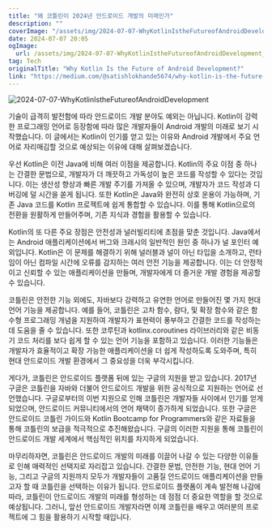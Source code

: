 ```yaml
---
title: "왜 코틀린이 2024년 안드로이드 개발의 미래인가"
description: ""
coverImage: "/assets/img/2024-07-07-WhyKotlinIstheFutureofAndroidDevelopment_0.png"
date: 2024-07-07 20:05
ogImage: 
  url: /assets/img/2024-07-07-WhyKotlinIstheFutureofAndroidDevelopment_0.png
tag: Tech
originalTitle: "Why Kotlin Is the Future of Android Development?"
link: "https://medium.com/@satishlokhande5674/why-kotlin-is-the-future-of-android-development-da5e497d2bef"
---
```



![2024-07-07-WhyKotlinIstheFutureofAndroidDevelopment](/assets/img/2024-07-07-WhyKotlinIstheFutureofAndroidDevelopment_0.png)

기술이 급격히 발전함에 따라 안드로이드 개발 분야도 예외는 아닙니다. Kotlin이 강력한 프로그래밍 언어로 등장함에 따라 많은 개발자들이 Android 개발의 미래로 보기 시작했습니다. 이 글에서는 Kotlin이 인기를 얻고 있는 이유와 Android 개발에서 주요 언어로 자리매김할 것으로 예상되는 이유에 대해 살펴보겠습니다.

우선 Kotlin은 이전 Java에 비해 여러 이점을 제공합니다. Kotlin의 주요 이점 중 하나는 간결한 문법으로, 개발자가 더 깨끗하고 가독성이 높은 코드를 작성할 수 있다는 것입니다. 이는 생산성 향상과 빠른 개발 주기를 가져올 수 있으며, 개발자가 코드 작성과 디버깅에 덜 시간을 쏟게 됩니다. 또한 Kotlin은 Java와 완전히 상호 운용이 가능하며, 기존 Java 코드를 Kotlin 프로젝트에 쉽게 통합할 수 있습니다. 이를 통해 Kotlin으로의 전환을 원활하게 만들어주며, 기존 지식과 경험을 활용할 수 있습니다.

Kotlin의 또 다른 주요 장점은 안전성과 널러빌리티에 초점을 맞춘 것입니다. Java에서는 Android 애플리케이션에서 버그와 크래시의 일반적인 원인 중 하나가 널 포인터 예외입니다. Kotlin은 이 문제를 해결하기 위해 널러블과 널이 아닌 타입을 소개하고, 런타임이 아닌 컴파일 시간에 오류를 감지하는 여러 안전 기능을 제공합니다. 이는 더 안정적이고 신뢰할 수 있는 애플리케이션을 만들며, 개발자에게 더 즐거운 개발 경험을 제공할 수 있습니다.

<div class="content-ad"></div>

코틀린은 안전한 기능 외에도, 자바보다 강력하고 유연한 언어로 만들어진 몇 가지 현대 언어 기능을 제공합니다. 예를 들어, 코틀린은 고차 함수, 람다, 및 확장 함수와 같은 함수형 프로그래밍 개념을 지원하여 개발자가 표현력이 풍부하고 간결한 코드를 작성하는 데 도움을 줄 수 있습니다. 또한 코루틴과 kotlinx.coroutines 라이브러리와 같은 비동기 코드 처리를 보다 쉽게 할 수 있는 언어 기능을 포함하고 있습니다. 이러한 기능들은 개발자가 효율적이고 확장 가능한 애플리케이션을 더 쉽게 작성하도록 도와주며, 특히 현대 안드로이드 개발 환경에서 그 중요성을 더욱 부각시킵니다.

게다가, 코틀린은 안드로이드 플랫폼 뒤에 있는 구글의 지원을 받고 있습니다. 2017년 구글은 코틀린을 자바와 더불어 안드로이드 개발을 위한 공식적으로 지원하는 언어로 선언했습니다. 구글로부터의 이번 지원으로 인해 코틀린은 개발자들 사이에서 인기를 얻게 되었으며, 안드로이드 커뮤니티에서의 언어 채택이 증가하게 되었습니다. 또한 구글은 안드로이드 코틀린 가이드와 Kotlin Bootcamp for Programmers와 같은 자료들을 통해 코틀린의 보급을 적극적으로 추진해왔습니다. 구글의 이러한 지원을 통해 코틀린이 안드로이드 개발 세계에서 핵심적인 위치를 차지하게 되었습니다.

마무리하자면, 코틀린은 안드로이드 개발의 미래를 이끌어 나갈 수 있는 다양한 이유들로 인해 매력적인 선택지로 자리잡고 있습니다. 간결한 문법, 안전한 기능, 현대 언어 기능, 그리고 구글의 지원까지 모두가 개발자들이 고품질 안드로이드 애플리케이션을 만들고자 할 때 코틀린을 선택하는 이유가 됩니다. 안드로이드 플랫폼이 계속 발전해 나감에 따라, 코틀린이 안드로이드 개발의 미래를 형성하는 데 점점 더 중요한 역할을 할 것으로 예상됩니다. 그러니, 앞선 안드로이드 개발자라면 이제 코틀린을 배우고 여러분의 프로젝트에 그 힘을 활용하기 시작할 때입니다.